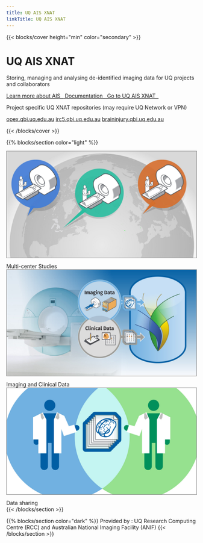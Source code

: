```yaml
---
title: UQ AIS XNAT
linkTitle: UQ AIS XNAT
---
```


{{< blocks/cover height="min" color="secondary" >}}
<h1 class="display-5">UQ AIS XNAT</h1><p></p>
<p>Storing, managing and analysing de-identified imaging data for UQ projects and collaborators</p>
<a class="btn btn-lg btn-light mr-3 mb-4" href="https://australian-imaging-service.github.io">
Learn more about AIS&nbsp&nbsp<i class="fa-solid fa-arrow-up-right-from-square fa-xs"></i>
</a>
<a class="btn btn-lg btn-light mr-3 mb-4" href="/docs/">
Documentation&nbsp&nbsp<i class="fas fa-book ml-2 fa-xs"></i>
</a>
<a class="btn btn-lg btn-light mr-3 mb-4" href="https://xnat.rcc.uq.edu.au">
Go to UQ AIS XNAT&nbsp&nbsp<i class="fa-solid fa-arrow-up-right-from-square fa-xs"></i>
</a>
<p>Project specific UQ XNAT repositories (may require UQ Network or VPN)</p>
<a class="btn btn-sm btn-primary mr-3 mb-4" href="https://opex.qbi.uq.edu.au:8443">opex.qbi.uq.edu.au</a>
<a class="btn btn-sm btn-primary mr-3 mb-4" href="https://irc5.qbi.uq.edu.au">irc5.qbi.uq.edu.au</a>
<a class="btn btn-sm btn-primary mr-3 mb-4" href="https://braininjury.qbi.uq.edu.au">braininjury.qbi.uq.edu.au</a>

{{< /blocks/cover >}}

{{% blocks/section color="light" %}}
<div class="container text-center">
<div class="row">
<div class="col">
<img src="/slide-global.jpg" class="img-fluid rounded" style="border: 1px solid grey; margin-bottom:10px">
Multi-center Studies
</div>
<div class="col">
<img src="/what-is-XNAT.jpg" class="img-fluid rounded" style="border: 1px solid grey; margin-bottom:10px">
Imaging and Clinical Data
</div>
<div class="col">
<img src="/slide-sharing.jpg" class="img-fluid rounded" style="border: 1px solid grey; margin-bottom:10px">
Data sharing
</div>
</div>
</div>
{{< /blocks/section >}}

{{% blocks/section color="dark" %}}
Provided by
: UQ Research Computing Centre (RCC) and Australian National Imaging Facility (ANIF)
{{< /blocks/section >}}


